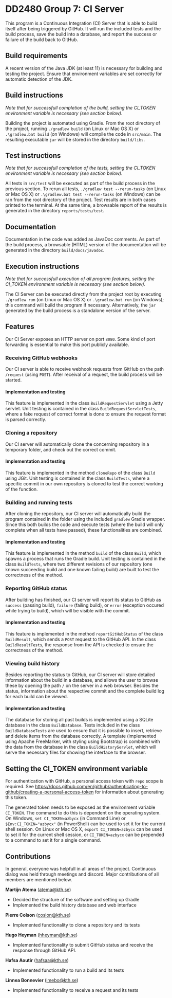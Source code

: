 # DD2480 Group 7: CI Server

This program is a Continuous Integration (CI) Server that is able to build itself after being triggered by GitHub. It will run the included tests and the build process, save the build into a database, and report the success or failure of the build back to GitHub.

## Build requirements

A recent version of the Java JDK (at least 11) is necessary for building and testing the project. Ensure that environment variables are set correctly for automatic detection of the JDK.

## Build instructions

*Note that for successfull completion of the build, setting the CI_TOKEN environment variable is necessary (see section below).*

Building the project is automated using Gradle. From the root directory of the project, running `./gradlew build` (on Linux or Mac OS X) or `.\gradlew.bat build` (on Windows) will compile the code in `src/main`. The resulting executable `jar` will be stored in the directory `build/libs`.

## Test instructions

*Note that for successfull completion of the tests, setting the CI_TOKEN environment variable is necessary (see section below).*

All tests in `src/test` will be executed as part of the build process in the previous section. To rerun all tests, `./gradlew test --rerun-tasks` (on Linux or Mac OS X) or `.\gradlew.bat test --rerun-tasks` (on Windows) can be ran from the root directory of the project. Test results are in both cases printed to the terminal. At the same time, a browsable report of the results is generated in the directory `reports/tests/test`.

## Documentation

Documentation in the code was added as JavaDoc comments. As part of the build process, a browsable (HTML) version of the documentation will be generated in the directory `build/docs/javadoc`.

## Execution instructions

*Note that for successfull execution of all program features, setting the CI_TOKEN environment variable is necessary (see section below).*

The CI Server can be executed directly from the project root by executing `./gradlew run` (on Linux or Mac OS X) or `.\gradlew.bat run` (on Windows); this command will build the program if necessary. Alternatively, the `jar` generated by the build process is a standalone version of the server.

## Features

Our CI Server exposes an HTTP server on port `8080`. Some kind of port forwarding is essential to make this port publicly available.

### Receiving GitHub webhooks

Our CI server is able to receive webhook requests from GitHub on the path `/request` (using `POST`). After receival of a request, the build process will be started.

#### Implementation and testing

This feature is implemented in the class `BuildRequestServlet` using a Jetty servlet. Unit testing is contained in the class `BuildRequestServletTests`, where a fake request of correct format is done to ensure the request format is parsed correctly.

### Cloning a repository

Our CI server will automatically clone the concerning repository in a temporary folder, and check out the correct commit.

#### Implementation and testing

This feature is implemented in the method `cloneRepo` of the class `Build` using JGit. Unit testing is contained in the class `BuildTests`, where a specific commit in our own repository is cloned to test the correct working of the function.

### Building and running tests

After cloning the repository, our CI server will automatically build the program contained in the folder using the included `gradlew` Gradle wrapper. Since this both builds the code and execute tests (where the build will only complete when all tests have passed), these functionalities are combined.

#### Implementation and testing

This feature is implemented in the method `build` of the class `Build`, which spawns a process that runs the Gradle build. Unit testing is contained in the class `BuildTests`, where two different revisions of our repository (one known succeeding build and one known failing build) are built to test the correctness of the method.

### Reporting GitHub status

After building has finished, our CI server will report its status to GitHub as `success` (passing build), `failure` (failing build), or `error` (exception occured while trying to build), which will be visible with the commit.

#### Implementation and testing

This feature is implemented in the method `reportGitHubStatus` of the class `BuildResult`, which sends a `POST` request to the GitHub API. In the class `BuildResultTests`, the response from the API is checked to ensure the correctness of the method.

### Viewing build history

Besides reporting the status to GitHub, our CI server will store detailed information about the build in a database, and allows the user to browse these by opening the path `/` on the server in a web browser. Besides the status, information about the respective commit and the complete build log for each build can be viewed.

#### Implementation and testing

The database for storing all past builds is implemented using a SQLite database in the class `BuildDatabase`. Tests included in the class `BuildDatabaseTests` are used to ensure that it is possible to insert, retrieve and delete items from the database correctly. A template (implemented using Apache FreeMarker, with styling using Bootstrap) is combined with the data from the database in the class `BuildHistoryServlet`, which will serve the necessary files for showing the interface to the browser.

## Setting the CI_TOKEN environment variable

For authentication with GitHub, a personal access token with `repo` scope is required. See <https://docs.github.com/en/github/authenticating-to-github/creating-a-personal-access-token> for information about generating this token.

The generated token needs to be exposed as the environment variable `CI_TOKEN`. The command to do this is dependent on the operating system. On Windows, `set CI_TOKEN=azbycx` (in Command Line) or `$Env:CI_TOKEN="azbycx"` (in PowerShell) can be used to set it for the current shell session. On Linux or Mac OS X, `export CI_TOKEN=azbycx` can be used to set it for the current shell session, or `CI_TOKEN=azbycx` can be prepended to a command to set it for a single command.

## Contributions

In general, everyone was helpfull in all areas of the project. Continuous dialog was held through meetings and discord. Major contributions of all members are mentioned below.

**Martijn Atema** (atema@kth.se)

- Decided the structure of the software and setting up Gradle
- Implemented the build history database and web interface

**Pierre Colson** (coslon@kth.se)

- Implemented functionality to clone a repository and its tests

**Hugo Heyman** (hheyman@kth.se)

- Implemented functionality to submit GitHub status and receive the response through GitHub API.

**Hafsa Aoutir** (hafsaa@kth.se)

- Implemented functionality to run a build and its tests

**Linnea Bonnevier** (lmebo@kth.se)

- Implemented functionality to receive a request and its tests
